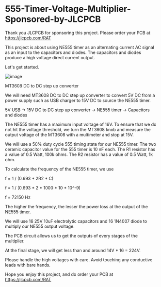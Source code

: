 # 555-Timer-Voltage-Multiplier-Sponsored-by-JLCPCB

Thank you JLCPCB for sponsoring this project. Please order your PCB at https://jlcpcb.com/RAT

This project is about using NE555 timer as an alternating current AC signal as an input to the capacitors and diodes. The capacitors and diodes produce a high voltage direct current output.

Let's get started.

![image](https://user-images.githubusercontent.com/85741357/181504530-c6731f91-be1d-407b-bd8f-90784234f0cf.png)

MT3608 DC to DC step up converter

We will need MT3608 DC to DC step up converter to convert 5V DC from a power supply such as USB charger to 15V DC to source the NE555 timer.

5V USB -> 15V DC to DC step up converter -> NE555 timer -> Capacitors and diodes

The NE555 timer has a maximum input voltage of 16V. To ensure that we do not hit the voltage threshold, we turn the MT3608 knob and measure the output voltage of the MT3608 with a multimeter and stop at 15V.

We will use a 50% duty cycle 555 timing state for our NE555 timer. The two ceramic capacitor value for the 555 timer is 10 nF each. The R1 resistor has a value of 0.5 Watt, 100k ohms. The R2 resistor has a value of 0.5 Watt, 1k ohm.

To calculate the frequency of the NE555 timer, we use

f = 1 / (0.693 * 2R2 * C)

f = 1 / (0.693 * 2 * 1000 * 10 * 10^-9)

f = 72150 Hz

The higher the frequency, the lesser the power loss at the output of the NE555 timer.

We will use 16 25V 10uF electrolytic capacitors and 16 1N4007 diode to multiply our NE555 output voltage.

The PCB circuit allows us to get the outputs of every stages of the multiplier.

At the final stage, we will get less than and around 14V * 16 = 224V.

Please handle the high voltages with care. Avoid touching any conductive leads with bare hands.

Hope you enjoy this project, and do order your PCB at https://jlcpcb.com/RAT
